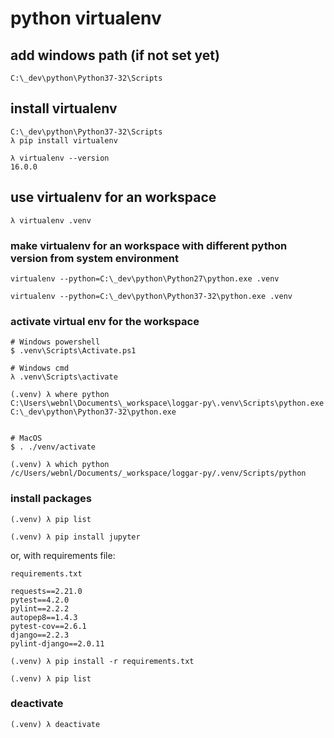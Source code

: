 # python virtualenv

## add windows path (if not set yet)

```
C:\_dev\python\Python37-32\Scripts
```

## install virtualenv

```
C:\_dev\python\Python37-32\Scripts
λ pip install virtualenv
```

```
λ virtualenv --version
16.0.0
```

## use virtualenv for an workspace

```
λ virtualenv .venv
```

### make virtualenv for an workspace with different python version from system environment

```
virtualenv --python=C:\_dev\python\Python27\python.exe .venv

virtualenv --python=C:\_dev\python\Python37-32\python.exe .venv
```

### activate virtual env for the workspace

```
# Windows powershell
$ .venv\Scripts\Activate.ps1

# Windows cmd
λ .venv\Scripts\activate

(.venv) λ where python
C:\Users\webnl\Documents\_workspace\loggar-py\.venv\Scripts\python.exe
C:\_dev\python\Python37-32\python.exe


# MacOS
$ . ./venv/activate

(.venv) λ which python
/c/Users/webnl/Documents/_workspace/loggar-py/.venv/Scripts/python
```

### install packages

```
(.venv) λ pip list

(.venv) λ pip install jupyter
```

or, with requirements file:

`requirements.txt`

```
requests==2.21.0
pytest==4.2.0
pylint==2.2.2
autopep8==1.4.3
pytest-cov==2.6.1
django==2.2.3
pylint-django==2.0.11
```

```
(.venv) λ pip install -r requirements.txt

(.venv) λ pip list
```

### deactivate

```
(.venv) λ deactivate
```

